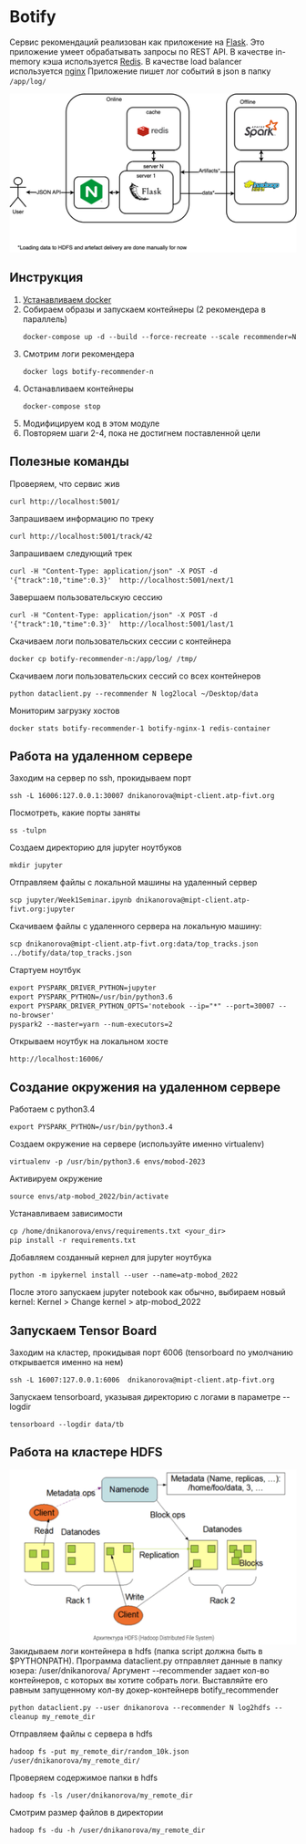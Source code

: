 # Botify

Сервис рекомендаций реализован как приложение на [Flask](https://flask-restful.readthedocs.io/en/latest/).
Это приложение умеет обрабатывать запросы по REST API.
В качестве in-memory кэша используется [Redis](https://redis.io/).
В качестве load balancer используется [nginx](https://www.nginx.com/)
Приложение пишет лог событий в json в папку `/app/log/`

![Архитектура сервиса botify](architecture.png)

## Инструкция

1. [Устанавливаем docker](https://www.docker.com/products/docker-desktop)
1. Собираем образы и запускаем контейнеры (2 рекомендера в параллель)
   ```
   docker-compose up -d --build --force-recreate --scale recommender=N
   ```   
1. Смотрим логи рекомендера
   ```
   docker logs botify-recommender-n
   ```
1. Останавливаем контейнеры
   ```
   docker-compose stop
   ```
1. Модифицируем код в этом модуле
1. Повторяем шаги 2-4, пока не достигнем поставленной цели 

## Полезные команды
Проверяем, что сервис жив
```
curl http://localhost:5001/
```
Запрашиваем информацию по треку
```
curl http://localhost:5001/track/42
```
Запрашиваем следующий трек
```
curl -H "Content-Type: application/json" -X POST -d '{"track":10,"time":0.3}'  http://localhost:5001/next/1
```
Завершаем пользовательскую сессию
```
curl -H "Content-Type: application/json" -X POST -d '{"track":10,"time":0.3}'  http://localhost:5001/last/1
```
Скачиваем логи пользовательских сессии с контейнера
```
docker cp botify-recommender-n:/app/log/ /tmp/
```
Скачиваем логи пользовательских сессий со всех контейнеров
```
python dataclient.py --recommender N log2local ~/Desktop/data
```
Мониторим загрузку хостов
```
docker stats botify-recommender-1 botify-nginx-1 redis-container
```

## Работа на удаленном сервере
Заходим на сервер по ssh, прокидываем порт
```
ssh -L 16006:127.0.0.1:30007 dnikanorova@mipt-client.atp-fivt.org
```
Посмотреть, какие порты заняты
```
ss -tulpn
```
Создаем директорию для jupyter ноутбуков
```
mkdir jupyter
```
Отправляем файлы с локальной машины на удаленный сервер
```
scp jupyter/Week1Seminar.ipynb dnikanorova@mipt-client.atp-fivt.org:jupyter
```
Скачиваем файлы с удаленного сервера на локальную машину:
```
scp dnikanorova@mipt-client.atp-fivt.org:data/top_tracks.json ../botify/data/top_tracks.json
```
Стартуем ноутбук
```
export PYSPARK_DRIVER_PYTHON=jupyter
export PYSPARK_PYTHON=/usr/bin/python3.6
export PYSPARK_DRIVER_PYTHON_OPTS='notebook --ip="*" --port=30007 --no-browser'
pyspark2 --master=yarn --num-executors=2
```
Открываем ноутбук на локальном хосте
```
http://localhost:16006/
```

## Создание окружения на удаленном сервере
Работаем с python3.4
```
export PYSPARK_PYTHON=/usr/bin/python3.4
```
Создаем окружение на сервере (используйте именно virtualenv)
```
virtualenv -p /usr/bin/python3.6 envs/mobod-2023
```
Активируем окружение
```
source envs/atp-mobod_2022/bin/activate
```
Устанавливаем зависимости
```
cp /home/dnikanorova/envs/requirements.txt <your_dir>
pip install -r requirements.txt
```
Добавляем созданный кернел для jupyter ноутбука 
```
python -m ipykernel install --user --name=atp-mobod_2022
```
После этого запускаем jupyter notebook как обычно, выбираем новый kernel:
Kernel > Change kernel > atp-mobod_2022

## Запускаем Tensor Board
Заходим на кластер, прокидывая порт 6006 (tensorboard по умолчанию открывается именно на нем)
```
ssh -L 16007:127.0.0.1:6006  dnikanorova@mipt-client.atp-fivt.org
```
Запускаем tensorboard, указывая директорию с логами в параметре --logdir
```
tensorboard --logdir data/tb
```
## Работа на кластере HDFS
![Архитектура сервиса botify](hdfs.png)
Закидываем логи контейнера в hdfs (папка script должна быть в $PYTHONPATH). 
Программа dataclient.py отправляет данные в папку юзера: /user/dnikanorova/
Аргумент --recommender задает кол-во контейнеров, с которых вы хотите собрать логи. 
Выставляйте его равным запущенному кол-ву докер-контейнерв botify_recommender
```
python dataclient.py --user dnikanorova --recommender N log2hdfs --cleanup my_remote_dir
```
Отправляем файлы с сервера в hdfs
```
hadoop fs -put my_remote_dir/random_10k.json /user/dnikanorova/my_remote_dir/
```
Проверяем содержимое папки в hdfs
```
hadoop fs -ls /user/dnikanorova/my_remote_dir
```
Смотрим размер файлов в директории
```
hadoop fs -du -h /user/dnikanorova/my_remote_dir
```